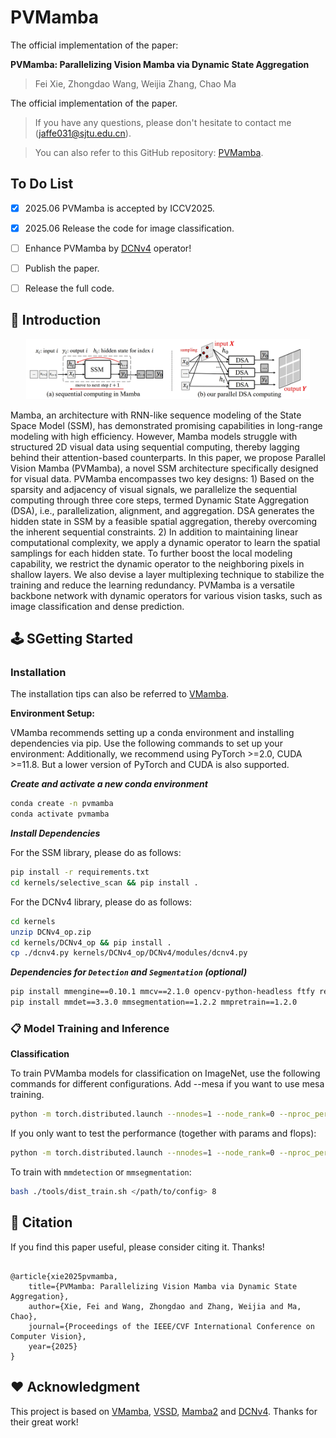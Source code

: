 # PVMamba

The official implementation of the paper:

**PVMamba: Parallelizing Vision Mamba via Dynamic State Aggregation**
>  Fei Xie, Zhongdao Wang, Weijia Zhang, Chao Ma

The official implementation of the paper.

> If you have any questions, please don't hesitate to contact me  (jaffe031@sjtu.edu.cn). 

> You can also refer to this GitHub repository: [PVMamba](https://github.com/phiphiphi31/PVMamba).

## To Do List

- [x] 2025.06 PVMamba is accepted by ICCV2025.
- [x] 2025.06 Release the code for image classification.
- [ ] Enhance PVMamba by [DCNv4](https://arxiv.org/pdf/2211.05778) operator!
- [ ] Publish the paper. 
- [ ] Release the full code. 


## 📜 Introduction 

<p align="center">
<img src="assets/pvmamba1.png", width="90%">
</p>

Mamba, an architecture with RNN-like sequence modeling of the State Space Model (SSM), has demonstrated promising capabilities in long-range modeling with high efficiency. However, Mamba models struggle with structured 2D visual data using sequential computing, thereby lagging behind their attention-based counterparts. In this paper, we propose Parallel Vision Mamba (PVMamba), a novel SSM architecture specifically designed for visual data. PVMamba encompasses two key designs: 1) Based on the sparsity and adjacency of visual signals, we parallelize the sequential computing through three core steps, termed Dynamic State Aggregation (DSA), i.e., parallelization, alignment, and aggregation. DSA generates the hidden state in SSM by a feasible spatial aggregation, thereby overcoming the inherent sequential constraints. 2) In addition to maintaining linear computational complexity, we apply a dynamic operator to learn the spatial samplings for each hidden state. To further boost the local modeling capability, we restrict the dynamic operator to the neighboring pixels in shallow layers. We also devise a layer multiplexing technique to stabilize the training and reduce the learning redundancy. PVMamba is a versatile backbone network with dynamic operators for various vision tasks, such as image classification and dense prediction.

## 🕹️ SGetting Started

### Installation

The installation tips can also be referred to [VMamba](https://github.com/MzeroMiko/VMamba/tree/main). 

**Environment Setup:**

VMamba recommends setting up a conda environment and installing dependencies via pip. Use the following commands to set up your environment:
Additionally, we recommend using PyTorch >=2.0, CUDA >=11.8. But a lower version of PyTorch and CUDA is also supported.

***Create and activate a new conda environment***

```bash
conda create -n pvmamba
conda activate pvmamba
```

***Install Dependencies***

For the SSM library, please do as follows:

```bash
pip install -r requirements.txt
cd kernels/selective_scan && pip install .
```
For the DCNv4 library, please do as follows:

```bash
cd kernels
unzip DCNv4_op.zip
cd kernels/DCNv4_op && pip install .
cp ./dcnv4.py kernels/DCNv4_op/DCNv4/modules/dcnv4.py
```

***Dependencies for `Detection` and `Segmentation` (optional)***

```bash
pip install mmengine==0.10.1 mmcv==2.1.0 opencv-python-headless ftfy regex
pip install mmdet==3.3.0 mmsegmentation==1.2.2 mmpretrain==1.2.0
```

### 📋 Model Training and Inference

**Classification**

To train PVMamba models for classification on ImageNet, use the following commands for different configurations. Add --mesa if you want to use mesa training. 

```bash
python -m torch.distributed.launch --nnodes=1 --node_rank=0 --nproc_per_node=8 --master_addr="127.0.0.1" --master_port=29501 main.py --cfg </path/to/config> --batch-size 128 --data-path </path/of/dataset> --output /tmp
```

If you only want to test the performance (together with params and flops):

```bash
python -m torch.distributed.launch --nnodes=1 --node_rank=0 --nproc_per_node=1 --master_addr="127.0.0.1" --master_port=29501 main.py --cfg </path/to/config> --batch-size 128 --data-path </path/of/dataset> --output /tmp --pretrained </path/of/checkpoint>
```


To train with `mmdetection` or `mmsegmentation`:
```bash
bash ./tools/dist_train.sh </path/to/config> 8
```

## 🤗 Citation

If you find this paper useful, please consider citing it. Thanks!

```

@article{xie2025pvmamba,
    title={PVMamba: Parallelizing Vision Mamba via Dynamic State Aggregation},
    author={Xie, Fei and Wang, Zhongdao and Zhang, Weijia and Ma, Chao},
    journal={Proceedings of the IEEE/CVF International Conference on Computer Vision},
    year={2025}
}

```

## ❤️ Acknowledgment

This project is based on [VMamba](https://github.com/MzeroMiko/VMamba/tree/main), [VSSD](https://arxiv.org/pdf/2407.18559), [Mamba2](https://arxiv.org/abs/2405.21060) and [DCNv4](https://arxiv.org/pdf/2211.05778). Thanks for their great work!


